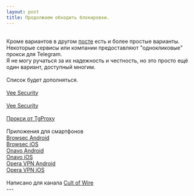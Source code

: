 ```yaml
---
layout: post
title: Продолжаем обходить блокировки.
---
```

<br />Кроме вариантов в другом <a href="https://fckrkn.github.io/tg/">посте</a> есть и более простые варианты.
<br />Некоторые сервисы или компании предоставляют "однокликовые" прокси для Telegram.
<br />Я не могу ручаться за их надежность и честность, но это просто ещё один вариант, доступный многим.
<br />
<br />Список будет дополняться.
<br />
<br /><a href="tg://socks?server=bg2.proxy.veesecurity.com&port=80&user=PROXY_5ACF59F9AF08A&pass=02643a0be3afd799">Vee Security</a>
<br />
<br /><a href="tg://socks?server=bg3.proxy.veesecurity.com&port=80&user=PROXY_5AD036D67955A&pass=e8335690dabdca00">Vee Security</a>
<br />
<br /><a href="http://tgproxy.me/">Прокси от TgProxy</a>
<br />
<br /> Приложения для смартфонов
<br /><a href="https://goo.gl/txCRKR">Browsec Android</a>
<br /><a href="https://goo.gl/VoxESa">Browsec iOS</a>
<br /><a href="https://goo.gl/QFD48Z">Onavo Android</a>
<br /><a href="https://goo.gl/w3pWbf">Onavo iOS</a>
<br /><a href="https://goo.gl/W6j9i9">Opera VPN Android</a>
<br /><a href="https://goo.gl/h1EjAH">Opera VPN iOS</a>
<br />
<br />Написано для канала <a href="https://t.me/cultofwire">Cult of Wire</a>
<br /> ---
